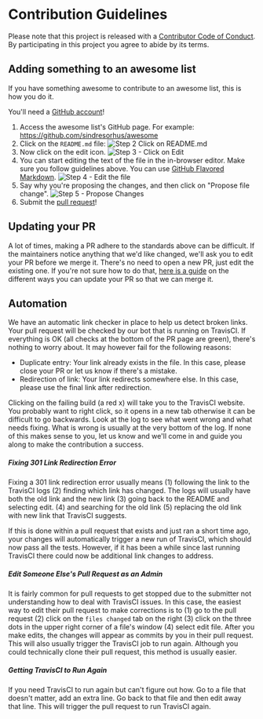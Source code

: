# Contribution Guidelines

Please note that this project is released with a
[Contributor Code of Conduct](code-of-conduct.md). By participating in this
project you agree to abide by its terms.

## Adding something to an awesome list

If you have something awesome to contribute to an awesome list, this is how you do it.

You'll need a [GitHub account](https://github.com/join)!

1. Access the awesome list's GitHub page. For example: https://github.com/sindresorhus/awesome
2. Click on the `README.md` file: ![Step 2 Click on README.md](https://cloud.githubusercontent.com/assets/170270/9402920/53a7e3ea-480c-11e5-9d81-aecf64be55eb.png)
3. Now click on the edit icon. ![Step 3 - Click on Edit](https://cloud.githubusercontent.com/assets/170270/9402927/6506af22-480c-11e5-8c18-7ea823530099.png)
4. You can start editing the text of the file in the in-browser editor. Make sure you follow guidelines above. You can use [GitHub Flavored Markdown](https://help.github.com/articles/github-flavored-markdown/). ![Step 4 - Edit the file](https://cloud.githubusercontent.com/assets/170270/9402932/7301c3a0-480c-11e5-81f5-7e343b71674f.png)
5. Say why you're proposing the changes, and then click on "Propose file change". ![Step 5 - Propose Changes](https://cloud.githubusercontent.com/assets/170270/9402937/7dd0652a-480c-11e5-9138-bd14244593d5.png)
6. Submit the [pull request](https://help.github.com/articles/using-pull-requests/)!

## Updating your PR

A lot of times, making a PR adhere to the standards above can be difficult.
If the maintainers notice anything that we'd like changed, we'll ask you to
edit your PR before we merge it. There's no need to open a new PR, just edit
the existing one. If you're not sure how to do that,
[here is a guide](https://github.com/RichardLitt/knowledge/blob/master/github/amending-a-commit-guide.md)
on the different ways you can update your PR so that we can merge it.

## Automation

We have an automatic link checker in place to help us detect broken links.
Your pull request will be checked by our bot that is running on TravisCI.
If everything is OK (all checks at the bottom of the PR page are green), there's nothing
to worry about.
It may however fail for the following reasons:

* Duplicate entry: Your link already exists in the file. In this case, please close your
  PR or let us know if there's a mistake.
* Redirection of link: Your link redirects somewhere else. In  this case, please use the
  final link after redirection.

Clicking on the failing build (a red x) will take you to the TravisCI website. 
You probably want to right click, so it opens in a new tab otherwise it can be difficult to go backwards.
Look at the log to see what went wrong and what needs fixing. What is wrong is usually at the very bottom of the log.
If none of this makes sense to you, let us know and we'll come in and guide you along to
make the contribution a success.

##### Fixing 301 Link Redirection Error
Fixing a 301 link redirection error usually means (1) following the link to the TravisCI logs 
(2) finding which link has changed. The logs will usually have both the old link and the new link 
(3) going back to the README and selecting edit. (4) and searching for the old link 
(5) replacing the old link with new link that TravisCI suggests. 

If this is done within a pull request that exists and just ran a short time ago, 
your changes will automatically trigger a new run of TravisCI, which should now pass all the tests.
However, if it has been a while since last running TravisCI there could now be additional link changes to address.

##### Edit Someone Else's Pull Request as an Admin
It is fairly common for pull requests to get stopped due to the submitter not understanding how to deal with TravisCI issues. In this case, the easiest way to edit their pull request to make corrections is to (1) go to the pull request (2) click on the `files changed` tab on the right (3) click on the three dots in the upper right corner of a file's window (4) select edit file. After you make edits, the changes will appear as commits by you in their pull request. This will also usually trigger the TravisCI job to run again. Although you could technically clone their pull request, this method is usually easier.

##### Getting TravisCI to Run Again
If you need TravisCI to run again but can't figure out how. Go to a file that doesn't matter, add an extra line. 
Go back to that file and then edit away that line. This will trigger the pull request to run TravisCI again.
